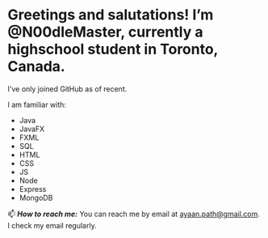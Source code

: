# Greetings and salutations! I’m @N00dleMaster, currently a highschool student in Toronto, Canada.

I've only joined GitHub as of recent.

I am familiar with:
  - Java
  - JavaFX
  - FXML
  - SQL
  - HTML
  - CSS
  - JS
  - Node
  - Express
  - MongoDB

📫 ***How to reach me:*** You can reach me by email at ayaan.path@gmail.com. I check my email regularly.

<!---
N00dleMaster/N00dleMaster is a ✨ special ✨ repository because its `README.md` (this file) appears on your GitHub profile.
You can click the Preview link to take a look at your changes.
--->
